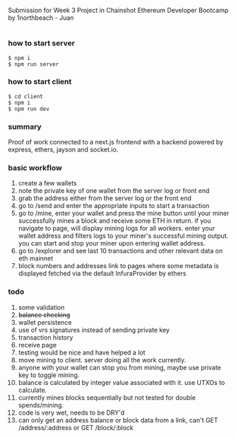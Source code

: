 Submission for Week 3 Project in Chainshot Ethereum Developer Bootcamp by 1northbeach - Juan

#

### how to start server

```
$ npm i
$ npm run server
```

### how to start client

```
$ cd client
$ npm i
$ npm run dev
```

### summary

Proof of work connected to a next.js frontend with a backend powered by express, ethers, jayson and socket.io.

### basic workflow

1. create a few wallets
2. note the private key of one wallet from the server log or front end
3. grab the address either from the server log or the front end
4. go to /send and enter the appropriate inputs to start a transaction
5. go to /mine, enter your wallet and press the mine button until your miner successfully mines a block and receive some ETH in return. if you navigate to page, will display mining logs for all workers. enter your wallet address and filters logs to your miner's successful mining output. you can start and stop your miner upon entering wallet address.
6. go to /explorer and see last 10 transactions and other relevant data on eth mainnet
7. block numbers and addresses link to pages where some metadata is displayed fetched via the default InfuraProvider by ethers

### todo

1. some validation
2. ~~balance checking~~
3. wallet persistence
4. use of vrs signatures instead of sending private key
5. transaction history
6. receive page
7. testing would be nice and have helped a lot
8. move mining to client. server doing all the work currently.
9. anyone with your wallet can stop you from mining, maybe use private key to toggle mining.
10. balance is calculated by integer value associated with it. use UTXOs to calculate.
11. currently mines blocks sequentially but not tested for double spends/mining.
12. code is very wet, needs to be DRY'd
13. can only get an address balance or block data from a link, can't GET /address/:address or GET /block/:block
